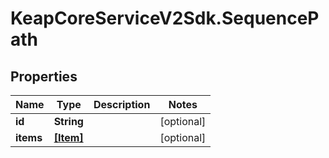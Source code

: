 # KeapCoreServiceV2Sdk.SequencePath

## Properties

Name | Type | Description | Notes
------------ | ------------- | ------------- | -------------
**id** | **String** |  | [optional] 
**items** | [**[Item]**](Item.md) |  | [optional] 


